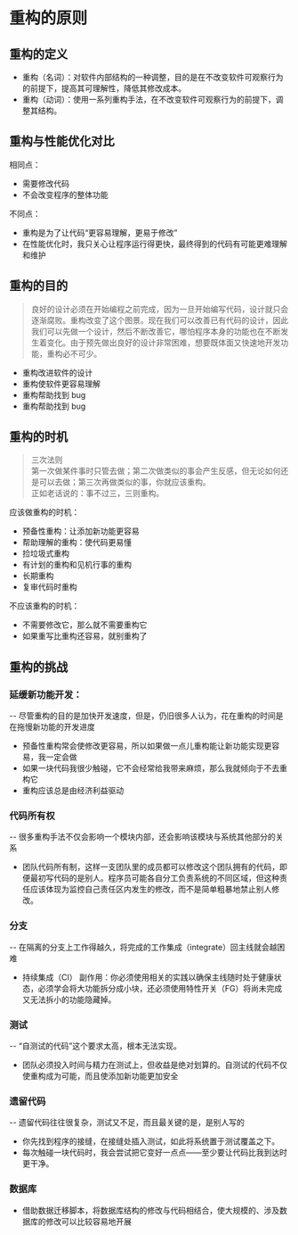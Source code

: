 # 重构的原则
## 重构的定义
* 重构（名词）：对软件内部结构的一种调整，目的是在不改变软件可观察行为的前提下，提高其可理解性，降低其修改成本。
* 重构（动词）：使用一系列重构手法，在不改变软件可观察行为的前提下，调整其结构。
## 重构与性能优化对比
相同点：
* 需要修改代码
* 不会改变程序的整体功能
  
不同点：
* 重构是为了让代码“更容易理解，更易于修改”
* 在性能优化时，我只关心让程序运行得更快，最终得到的代码有可能更难理解和维护

## 重构的目的
> 良好的设计必须在开始编程之前完成，因为一旦开始编写代码，设计就只会逐渐腐败。重构改变了这个图景。现在我们可以改善已有代码的设计，因此我们可以先做一个设计，然后不断改善它，哪怕程序本身的功能也在不断发生着变化。由于预先做出良好的设计非常困难，想要既体面又快速地开发功能，重构必不可少。
* 重构改进软件的设计
* 重构使软件更容易理解
* 重构帮助找到 bug
* 重构帮助找到 bug

## 重构的时机
> 三次法则  
> 第一次做某件事时只管去做；第二次做类似的事会产生反感，但无论如何还是可以去做；第三次再做类似的事，你就应该重构。  
> 正如老话说的：事不过三，三则重构。  

应该做重构的时机：
* 预备性重构：让添加新功能更容易 
* 帮助理解的重构：使代码更易懂
* 捡垃圾式重构
* 有计划的重构和见机行事的重构
* 长期重构
* 复审代码时重构

不应该重构的时机：
* 不需要修改它，那么就不需要重构它
* 如果重写比重构还容易，就别重构了

## 重构的挑战
### 延缓新功能开发：
-- 尽管重构的目的是加快开发速度，但是，仍旧很多人认为，花在重构的时间是在拖慢新功能的开发进度
* 预备性重构常会使修改更容易，所以如果做一点儿重构能让新功能实现更容易，我一定会做
* 如果一块代码我很少触碰，它不会经常给我带来麻烦，那么我就倾向于不去重构它
* 重构应该总是由经济利益驱动

### 代码所有权
-- 很多重构手法不仅会影响一个模块内部，还会影响该模块与系统其他部分的关系  
* 团队代码所有制，这样一支团队里的成员都可以修改这个团队拥有的代码，即便最初写代码的是别人。程序员可能各自分工负责系统的不同区域，但这种责任应该体现为监控自己责任区内发生的修改，而不是简单粗暴地禁止别人修改。

### 分支
-- 在隔离的分支上工作得越久，将完成的工作集成（integrate）回主线就会越困难
* 持续集成（CI） 副作用：你必须使用相关的实践以确保主线随时处于健康状态，必须学会将大功能拆分成小块，还必须使用特性开关（FG）将尚未完成又无法拆小的功能隐藏掉。

### 测试
-- “自测试的代码”这个要求太高，根本无法实现。
* 团队必须投入时间与精力在测试上，但收益是绝对划算的。自测试的代码不仅使重构成为可能，而且使添加新功能更加安全

### 遗留代码
-- 遗留代码往往很复杂，测试又不足，而且最关键的是，是别人写的
* 你先找到程序的接缝，在接缝处插入测试，如此将系统置于测试覆盖之下。
* 每次触碰一块代码时，我会尝试把它变好一点点——至少要让代码比我到达时更干净。

### 数据库
* 借助数据迁移脚本，将数据库结构的修改与代码相结合，使大规模的、涉及数据库的修改可以比较容易地开展

